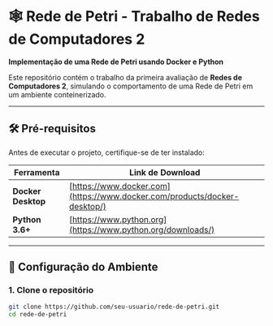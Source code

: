 # 🕸️ Rede de Petri - Trabalho de Redes de Computadores 2  
**Implementação de uma Rede de Petri usando Docker e Python**  

Este repositório contém o trabalho da primeira avaliação de **Redes de Computadores 2**, simulando o comportamento de uma Rede de Petri em um ambiente conteinerizado.  

---

## 🛠️ Pré-requisitos  
Antes de executar o projeto, certifique-se de ter instalado:  

| Ferramenta       | Link de Download                          |
|------------------|------------------------------------------|
| **Docker Desktop** | [https://www.docker.com](https://www.docker.com/products/docker-desktop/) |
| **Python 3.6+**   | [https://www.python.org](https://www.python.org/downloads/) |

---

## 🐳 Configuração do Ambiente  

### 1. Clone o repositório  
```bash
git clone https://github.com/seu-usuario/rede-de-petri.git
cd rede-de-petri
